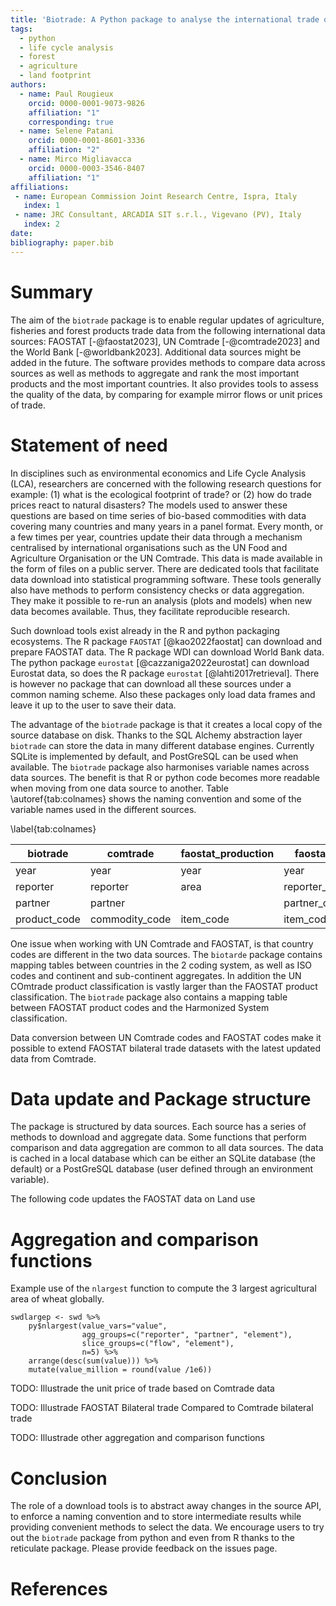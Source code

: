 ```yaml
---
title: 'Biotrade: A Python package to analyse the international trade of bio-based products'
tags:
  - python
  - life cycle analysis
  - forest
  - agriculture
  - land footprint
authors:
  - name: Paul Rougieux
    orcid: 0000-0001-9073-9826
    affiliation: "1"
    corresponding: true
  - name: Selene Patani
    orcid: 0000-0001-8601-3336
    affiliation: "2"
  - name: Mirco Migliavacca
    orcid: 0000-0003-3546-8407
    affiliation: "1"
affiliations:
 - name: European Commission Joint Research Centre, Ispra, Italy
   index: 1
 - name: JRC Consultant, ARCADIA SIT s.r.l., Vigevano (PV), Italy
   index: 2
date:
bibliography: paper.bib
---
```


<!-- Paper submission guidelines
https://joss.readthedocs.io/en/latest/submitting.html
-->

# Summary

The aim of the `biotrade` package is to enable regular updates of agriculture, fisheries 
and forest products trade data from the following international data sources: FAOSTAT 
[-@faostat2023], UN Comtrade [-@comtrade2023] and the World Bank [-@worldbank2023]. 
Additional data sources might be added in the future. The software provides methods to 
compare data across sources as well as methods to aggregate and rank the most important 
products and the most important countries. It also provides tools to assess the quality 
of the data, by comparing for example mirror flows or unit prices of trade.


# Statement of need

In disciplines such as environmental economics and Life Cycle Analysis (LCA), 
researchers are concerned with the following research questions for example: (1) what is 
the ecological footprint of trade? or (2) how do trade prices react to natural 
disasters? The models used to answer these questions are based on time series of 
bio-based commodities with data covering many countries and many years in a panel 
format. Every month, or a few times per year, countries update their data through a 
mechanism centralised by international organisations such as the UN Food and Agriculture 
Organisation or the UN Comtrade. This data is made available in the form of files on a 
public server. There are dedicated tools that facilitate data download into statistical 
programming software. These tools generally also have methods to perform consistency 
checks or data aggregation. They make it possible to re-run an analysis (plots and 
models) when new data becomes available. Thus, they facilitate reproducible research. 

Such download tools exist already in the R and python packaging ecosystems. The R 
package `FAOSTAT` [@kao2022faostat] can download and prepare FAOSTAT data. The R package 
WDI can download World Bank data. The python package `eurostat` [@cazzaniga2022eurostat] 
can download Eurostat data, so does the R package `eurostat` [@lahti2017retrieval]. 
There is however no package that can download all these sources under a common naming 
scheme. Also these packages only load data frames and leave it up to the user to save 
their data.

The advantage of the `biotrade` package is that it creates a local copy of the source 
database on disk. Thanks to the SQL Alchemy abstraction layer `biotrade` can store the 
data in many different database engines. Currently SQLite is implemented by default, and 
PostGreSQL can be used when available. The `biotrade` package also harmonises variable 
names across data sources. The benefit is that R or python code becomes more readable 
when moving from one data source to another. Table \autoref{tab:colnames} shows the 
naming convention and some of the variable names used in the different sources.


\label{tab:colnames}

| biotrade       | comtrade         | faostat_production   | faostat_trade        | world_bank     |
| -------------- | ---------------- | -------------------- | -------------------- | -------------- |
| year           | year             | year                 | year                 | year           |
| reporter       | reporter         | area                 | reporter_countries   | country_name   |
| partner        | partner          |                      | partner_countries    |                |
| product_code   | commodity_code   | item_code            | item_code            |                |


One issue when working with UN Comtrade and FAOSTAT, is that country codes are different 
in the two data sources. The `biotarde` package contains mapping tables between 
countries in the 2 coding system, as well as ISO codes and continent and sub-continent 
aggregates. In addition the UN COmtrade product classification is vastly larger than the 
FAOSTAT product classification. The `biotrade` package also contains a mapping table 
between FAOSTAT product codes and the Harmonized System classification. 

Data conversion between UN Comtrade codes and FAOSTAT codes make it possible to extend 
FAOSTAT bilateral trade datasets with the latest updated data from Comtrade.


# Data update and Package structure

The package is structured by data sources. Each source has a series of methods to 
download and aggregate data. Some functions that perform comparison and data aggregation 
are common to all data sources.
The data is cached in a local database which can be either an SQLite database (the 
default) or a PostGreSQL database (user defined through an environment variable).

The following code updates the FAOSTAT data on Land use



# Aggregation and comparison functions


Example use of the `nlargest` function to compute the 3 largest agricultural area of 
wheat globally.


```
swdlargep <- swd %>%
    py$nlargest(value_vars="value",
                agg_groups=c("reporter", "partner", "element"),
                slice_groups=c("flow", "element"),
                n=5) %>%
    arrange(desc(sum(value))) %>%
    mutate(value_million = round(value /1e6))
```



TODO: Illustrade the unit price of trade based on Comtrade data

TODO: Illustrade FAOSTAT Bilateral trade Compared to Comtrade bilateral trade

TODO: Illustrade other aggregation and comparison functions


# Conclusion 


The role of a download tools is to abstract away changes in the source API, to enforce a 
naming convention and to store intermediate results while providing convenient methods 
to select the data. We encourage users to try out the `biotrade` package from python and 
even from R thanks to the reticulate package. Please provide feedback on the issues 
page.




# References

